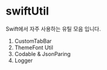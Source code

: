 # swiftUtil

Swift에서 자주 사용하는 유틸 모음 입니다.

1. CustomTabBar
2. ThemeFont Util
3. Codable & JsonParing
4. Logger
